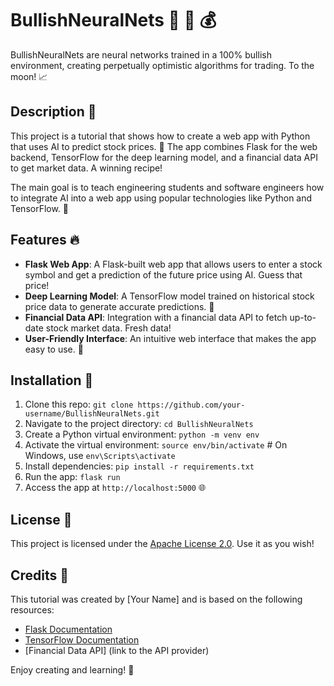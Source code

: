 # BullishNeuralNets 🐂 🤖 💰

BullishNeuralNets are neural networks trained in a 100% bullish environment, creating perpetually optimistic algorithms for trading. To the moon! 📈

## Description 📖

This project is a tutorial that shows how to create a web app with Python that uses AI to predict stock prices. 🔮 The app combines Flask for the web backend, TensorFlow for the deep learning model, and a financial data API to get market data. A winning recipe!

The main goal is to teach engineering students and software engineers how to integrate AI into a web app using popular technologies like Python and TensorFlow. 🚀

## Features 🔥

- **Flask Web App**: A Flask-built web app that allows users to enter a stock symbol and get a prediction of the future price using AI. Guess that price!
- **Deep Learning Model**: A TensorFlow model trained on historical stock price data to generate accurate predictions. 🧠
- **Financial Data API**: Integration with a financial data API to fetch up-to-date stock market data. Fresh data!
- **User-Friendly Interface**: An intuitive web interface that makes the app easy to use. 🤳

## Installation 🚀

1. Clone this repo: `git clone https://github.com/your-username/BullishNeuralNets.git`
2. Navigate to the project directory: `cd BullishNeuralNets`
3. Create a Python virtual environment: `python -m venv env`
4. Activate the virtual environment: `source env/bin/activate` # On Windows, use `env\Scripts\activate`
5. Install dependencies: `pip install -r requirements.txt`
6. Run the app: `flask run`
7. Access the app at `http://localhost:5000` 🌐

## License 📄

This project is licensed under the [Apache License 2.0](https://www.apache.org/licenses/LICENSE-2.0). Use it as you wish!

## Credits 🙏

This tutorial was created by [Your Name] and is based on the following resources:

- [Flask Documentation](https://flask.palletsprojects.com/)
- [TensorFlow Documentation](https://www.tensorflow.org/resources)
- [Financial Data API] (link to the API provider)

Enjoy creating and learning! 🎉
